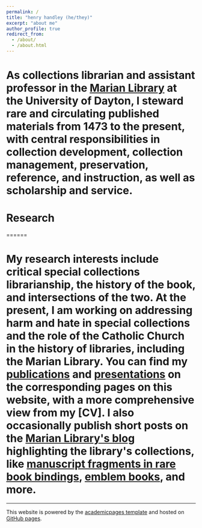 ```yaml
---
permalink: /
title: "henry handley (he/they)"
excerpt: "about me"
author_profile: true
redirect_from: 
  - /about/
  - /about.html
---
```

# As collections librarian and assistant professor in the [Marian Library](https://udayton.edu/marianlibrary) at the University of Dayton, I steward rare and circulating published materials from 1473 to the present, with central responsibilities in collection development, collection management, preservation, reference, and instruction, as well as scholarship and service.


# Research
======
# My research interests include critical special collections librarianship, the history of the book, and intersections of the two. At the present, I am working on addressing harm and hate in special collections and the role of the Catholic Church in the history of libraries, including the Marian Library. You can find my [publications](https://henryhandley.github.io/publications/) and [presentations](https://henryhandley.github.io/presentations/) on the corresponding pages on this website, with a more comprehensive view from my [CV]. I also occasionally publish short posts on the [Marian Library's blog](https://udayton.edu/blogs/marianlibrary/) highlighting the library's collections, like [manuscript fragments in rare book bindings](https://udayton.edu/blogs/marianlibrary/2020-07-28-recycling-book-history-manuscript.php), [emblem books](https://udayton.edu/blogs/marianlibrary/2020-09-29-puzzling-pictures.php), and more.

------
This website is powered by the [academicpages template](https://github.com/academicpages/academicpages.github.io) and hosted on [GitHub pages](https://pages.github.com).
